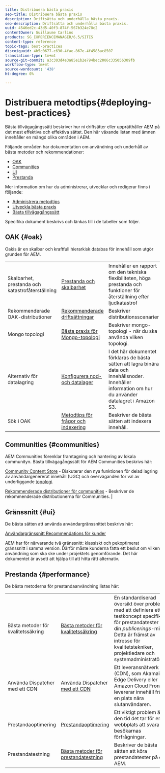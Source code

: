 ```yaml
---
title: Distribuera bästa praxis
seo-title: Distribuera bästa praxis
description: Driftsätta och underhålla bästa praxis.
seo-description: Driftsätta och underhålla bästa praxis.
uuid: 4546ed2c-43d5-40f3-874f-567b324e78c2
contentOwner: Guillaume Carlino
products: SG_EXPERIENCEMANAGER/6.5/SITES
content-type: reference
topic-tags: best-practices
discoiquuid: 4b5c0677-c630-4fae-867e-4f4583ac8507
translation-type: tm+mt
source-git-commit: a3c303d4e3a85e1b2e794bec2006c335056309fb
workflow-type: tm+mt
source-wordcount: '438'
ht-degree: 0%

---
```



# Distribuera metodtips{#deploying-best-practices}

Bästa tillvägagångssätt beskriver hur ni driftsätter eller upprätthåller AEM på det mest effektiva och effektiva sättet. Den här växande listan med ämnen innehåller en mängd olika områden i AEM.

Följande områden har dokumentation om användning och underhåll av bästa metoder och rekommendationer:

* [OAK](#oak)
* [Communities](#communities)
* [UI](#ui)
* [Prestanda](#performance)

Mer information om hur du administrerar, utvecklar och redigerar finns i följande:

* [Administrera metodtips](/help/sites-administering/administer-best-practices.md)
* [Utveckla bästa praxis](/help/sites-developing/best-practices.md)
* [Bästa tillvägagångssätt](/help/sites-authoring/best-practices.md)

Specifika dokument beskrivs och länkas till i de tabeller som följer.

## OAK {#oak}

[](/help/sites-deploying/platform.md) Oakis är en skalbar och kraftfull hierarkisk databas för innehåll som utgör grunden för AEM.

<table>
 <tbody>
  <tr>
   <td><p>Skalbarhet, prestanda och katastrofåterställning</p> </td>
   <td><a href="/help/sites-deploying/performance.md">Prestanda och skalbarhet</a></td>
   <td>Innehåller en rapport om den tekniska flexibiliteten, höga prestanda och funktioner för återställning efter ljudkatastrof</td>
  </tr>
  <tr>
   <td>Rekommenderade OAK-distributioner</td>
   <td><a href="/help/sites-deploying/recommended-deploys.md">Rekommenderade driftsättningar</a></td>
   <td>Beskriver distributionsscenarier</td>
  </tr>
  <tr>
   <td>Mongo topologi</td>
   <td><a href="/help/sites-deploying/recommended-deploys.md">Bästa praxis för Mongo-topologi</a></td>
   <td>Beskriver mongo-topologi - när du ska använda vilken topologi.</td>
  </tr>
  <tr>
   <td>Alternativ för datalagring</td>
   <td><a href="/help/sites-deploying/data-store-config.md">Konfigurera nod- och datalager</a></td>
   <td>I det här dokumentet förklaras de bästa sätten att lagra binära data och innehållsnoder. Innehåller information om hur du använder datalagret i Amazon S3.</td>
  </tr>
  <tr>
   <td>Sök i OAK</td>
   <td><a href="/help/sites-deploying/best-practices-for-queries-and-indexing.md">Metodtips för frågor och indexering</a><br /> </td>
   <td>Beskriver de bästa sätten att indexera innehåll.</td>
  </tr>
 </tbody>
</table>

## Communities {#communities}

AEM Communities förenklar framtagning och hantering av lokala communityn. Bästa tillvägagångssätt för AEM Communities beskrivs här:

[Community Content Store](/help/communities/working-with-srp.md)  - Diskuterar den nya funktionen för delad lagring av användargenererat innehåll (UGC) och överväganden för val av underliggande  [topologi](/help/communities/topologies.md).

[Rekommenderade distributioner för communities](/help/sites-deploying/recommended-deploys.md#considerations-for-aem-communities)  - Beskriver de rekommenderade distributionerna för Communities. |

## Gränssnitt {#ui}

De bästa sätten att använda användargränssnittet beskrivs här:

[Användargränssnitt Recommendations för kunder](/help/sites-deploying/ui-recommendations.md)

AEM har för närvarande två gränssnitt: klassiskt och pekoptimerat gränssnitt i samma version. Därför måste kunderna fatta ett beslut om vilken användning som ska ske under projektets genomförande. Det här dokumentet är avsett att hjälpa till att hitta rätt alternativ.

## Prestanda {#performance}

De bästa metoderna för prestandaanvändning listas här:

<table>
 <tbody>
  <tr>
   <td>Bästa metoder för kvalitetssäkring</td>
   <td><a href="/help/sites-deploying/configuring-performance.md#best-practices-for-quality-assurance">Bästa metoder för kvalitetssäkring</a></td>
   <td>En standardiserad översikt över problem med att definiera ett testkoncept specifikt för prestandatester i din <em>publicerings</em>-miljö. Detta är främst av intresse för kvalitetstekniker, projektledare och systemadministratörer.</td>
  </tr>
  <tr>
   <td>Använda Dispatcher med ett CDN</td>
   <td><a href="https://helpx.adobe.com/experience-manager/dispatcher/using/dispatcher.html#using-dispatcher-with-a-cdn">Använda Dispatcher med ett CDN</a></td>
   <td>Ett leveransnätverk (CDN), som Akamai Edge Delivery eller Amazon Cloud Front, levererar innehåll från en plats nära slutanvändaren.</td>
  </tr>
  <tr>
   <td>Prestandaoptimering</td>
   <td><a href="/help/sites-deploying/configuring-performance.md">Prestandaoptimering</a></td>
   <td>Ett viktigt problem är den tid det tar för er webbplats att svara på besökarnas förfrågningar.</td>
  </tr>
  <tr>
   <td>Prestandatestning</td>
   <td><a href="/help/sites-deploying/best-practices-for-performance-testing.md">Bästa metoder för prestandatestning</a></td>
   <td>Beskriver de bästa sätten att köra prestandatester på en AEM.<br /> </td>
  </tr>
 </tbody>
</table>

